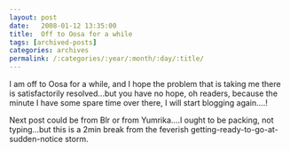 ```yaml
---
layout: post
date:	2008-01-12 13:35:00
title:  Off to Oosa for a while
tags: [archived-posts]
categories: archives
permalink: /:categories/:year/:month/:day/:title/
---
```

I am off to Oosa for a while, and I hope the problem that is taking me there is satisfactorily resolved...but you have no hope, oh readers, because the minute I have some spare time over there, I will start blogging again....!

Next post could be from Blr or from Yumrika....I ought to be packing, not typing...but this is a 2min break from the feverish getting-ready-to-go-at-sudden-notice storm.
